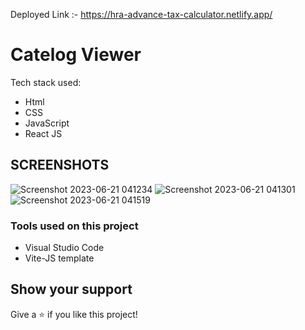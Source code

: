 Deployed Link :- https://hra-advance-tax-calculator.netlify.app/


# Catelog Viewer

Tech stack used:

* Html
* CSS
* JavaScript
* React JS

## SCREENSHOTS
![Screenshot 2023-06-21 041234](https://github.com/gaurav78528/calculator/assets/107467642/f7aea00f-c90b-48d5-a660-695f7cec49a5)
![Screenshot 2023-06-21 041301](https://github.com/gaurav78528/calculator/assets/107467642/637e4319-3b95-4220-8d00-c63d8d171005)
![Screenshot 2023-06-21 041519](https://github.com/gaurav78528/calculator/assets/107467642/e7b48dd6-3ca0-4755-999f-dc3ef49caa0f)



### Tools used on this project

- Visual Studio Code
- Vite-JS template


## Show your support

Give a ⭐️ if you like this project!






